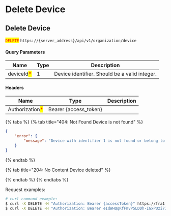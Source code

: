 # Delete Device

## Delete Device

<mark style="color:red;">`DELETE`</mark> `https://{server_address}/api/v1/organization/device`

#### Query Parameters

| Name                                       | Type | Description                                   |
| ------------------------------------------ | ---- | --------------------------------------------- |
| deviceId<mark style="color:red;">\*</mark> | 1    | Device identifier. Should be a valid integer. |

#### Headers

| Name                                            | Type                   | Description |
| ----------------------------------------------- | ---------------------- | ----------- |
| Authorization<mark style="color:red;">\*</mark> | Bearer {access\_token} |             |

{% tabs %}
{% tab title="404: Not Found Device is not found" %}
```json
{
    "error": {
        "message": "Device with identifier 1 is not found or belong to another organization."
    }
}
```
{% endtab %}

{% tab title="204: No Content Device deleted" %}

{% endtab %}
{% endtabs %}

Request examples:

```bash
# curl command example:
$ curl -X DELETE -H "Authorization: Bearer {accessToken}" https://fra1.blynk.cloud/api/v1/organization/device?deviceId=1
$ curl -X DELETE -H "Authorization: Bearer eIdWHQqRfFmvP5LDDh-IGxPUzi7I27HthzCPAVmS" https://fra1.blynk.cloud/api/v1/organization/device?deviceId=1
```
